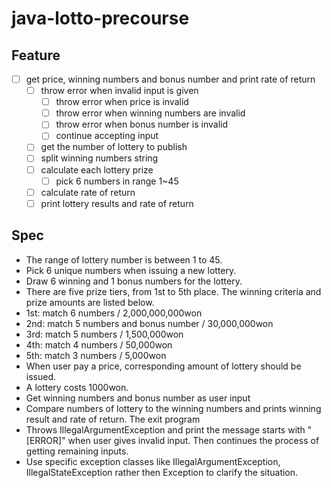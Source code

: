 # java-lotto-precourse

## Feature

- [ ] get price, winning numbers and bonus number and print rate of return
    - [ ] throw error when invalid input is given
        - [ ] throw error when price is invalid
        - [ ] throw error when winning numbers are invalid
        - [ ] throw error when bonus number is invalid
        - [ ] continue accepting input
    - [ ] get the number of lottery to publish
    - [ ] split winning numbers string
    - [ ] calculate each lottery prize
        - [ ] pick 6 numbers in range 1~45
    - [ ] calculate rate of return
    - [ ] print lottery results and rate of return

## Spec

- The range of lottery number is between 1 to 45.
- Pick 6 unique numbers when issuing a new lottery.
- Draw 6 winning and 1 bonus numbers for the lottery.
- There are five prize tiers, from 1st to 5th place. The winning criteria and
prize amounts are listed below.
- 1st: match 6 numbers / 2,000,000,000won
- 2nd: match 5 numbers and bonus number / 30,000,000won
- 3rd: match 5 numbers / 1,500,000won
- 4th: match 4 numbers  / 50,000won
- 5th: match 3 numbers  / 5,000won
- When user pay a price, corresponding amount of lottery should be issued.
- A lottery costs 1000won.
- Get winning numbers and bonus number as user input
- Compare numbers of lottery to the winning numbers and prints winning result
and rate of return. The exit program
- Throws IllegalArgumentException and print the message starts with "[ERROR]"
when user gives invalid input. Then continues the process of getting 
remaining inputs.
- Use specific exception classes like IllegalArgumentException,
IllegalStateException rather then Exception to clarify the situation.
